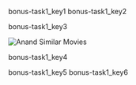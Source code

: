 bonus-task1_key1
bonus-task1_key2


bonus-task1_key3


![Anand Similar Movies](images/anand_similar_movies.png)

bonus-task1_key4


bonus-task1_key5
bonus-task1_key6
